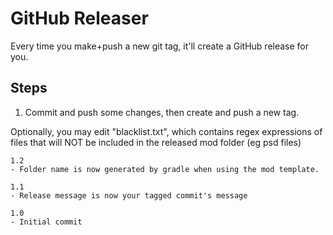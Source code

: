 # GitHub Releaser

Every time you make+push a new git tag, it'll create a GitHub release for you. 

## Steps

1. Commit and push some changes, then create and push a new tag.

Optionally, you may edit "blacklist.txt", which contains regex expressions of files that will NOT be included in the released mod folder (eg psd files)

```text
1.2
- Folder name is now generated by gradle when using the mod template.

1.1
- Release message is now your tagged commit's message

1.0 
- Initial commit
```
